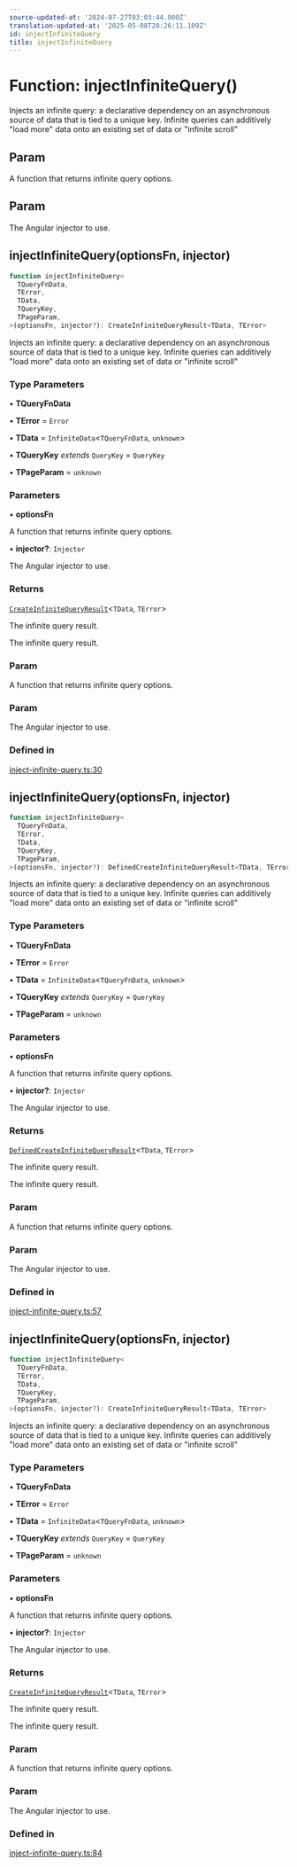 ```yaml
---
source-updated-at: '2024-07-27T03:03:44.000Z'
translation-updated-at: '2025-05-08T20:26:11.109Z'
id: injectInfiniteQuery
title: injectInfiniteQuery
---
```


# Function: injectInfiniteQuery()

Injects an infinite query: a declarative dependency on an asynchronous source of data that is tied to a unique key.
Infinite queries can additively "load more" data onto an existing set of data or "infinite scroll"

## Param

A function that returns infinite query options.

## Param

The Angular injector to use.

## injectInfiniteQuery(optionsFn, injector)

```ts
function injectInfiniteQuery<
  TQueryFnData,
  TError,
  TData,
  TQueryKey,
  TPageParam,
>(optionsFn, injector?): CreateInfiniteQueryResult<TData, TError>
```

Injects an infinite query: a declarative dependency on an asynchronous source of data that is tied to a unique key.
Infinite queries can additively "load more" data onto an existing set of data or "infinite scroll"

### Type Parameters

• **TQueryFnData**

• **TError** = `Error`

• **TData** = `InfiniteData`\<`TQueryFnData`, `unknown`\>

• **TQueryKey** _extends_ `QueryKey` = `QueryKey`

• **TPageParam** = `unknown`

### Parameters

• **optionsFn**

A function that returns infinite query options.

• **injector?**: `Injector`

The Angular injector to use.

### Returns

[`CreateInfiniteQueryResult`](../type-aliases/createinfinitequeryresult.md)\<`TData`, `TError`\>

The infinite query result.

The infinite query result.

### Param

A function that returns infinite query options.

### Param

The Angular injector to use.

### Defined in

[inject-infinite-query.ts:30](https://github.com/TanStack/query/blob/dac5da5416b82b0be38a8fb34dde1fc6670f0a59/packages/angular-query-experimental/src/inject-infinite-query.ts#L30)

## injectInfiniteQuery(optionsFn, injector)

```ts
function injectInfiniteQuery<
  TQueryFnData,
  TError,
  TData,
  TQueryKey,
  TPageParam,
>(optionsFn, injector?): DefinedCreateInfiniteQueryResult<TData, TError>
```

Injects an infinite query: a declarative dependency on an asynchronous source of data that is tied to a unique key.
Infinite queries can additively "load more" data onto an existing set of data or "infinite scroll"

### Type Parameters

• **TQueryFnData**

• **TError** = `Error`

• **TData** = `InfiniteData`\<`TQueryFnData`, `unknown`\>

• **TQueryKey** _extends_ `QueryKey` = `QueryKey`

• **TPageParam** = `unknown`

### Parameters

• **optionsFn**

A function that returns infinite query options.

• **injector?**: `Injector`

The Angular injector to use.

### Returns

[`DefinedCreateInfiniteQueryResult`](../type-aliases/definedcreateinfinitequeryresult.md)\<`TData`, `TError`\>

The infinite query result.

The infinite query result.

### Param

A function that returns infinite query options.

### Param

The Angular injector to use.

### Defined in

[inject-infinite-query.ts:57](https://github.com/TanStack/query/blob/dac5da5416b82b0be38a8fb34dde1fc6670f0a59/packages/angular-query-experimental/src/inject-infinite-query.ts#L57)

## injectInfiniteQuery(optionsFn, injector)

```ts
function injectInfiniteQuery<
  TQueryFnData,
  TError,
  TData,
  TQueryKey,
  TPageParam,
>(optionsFn, injector?): CreateInfiniteQueryResult<TData, TError>
```

Injects an infinite query: a declarative dependency on an asynchronous source of data that is tied to a unique key.
Infinite queries can additively "load more" data onto an existing set of data or "infinite scroll"

### Type Parameters

• **TQueryFnData**

• **TError** = `Error`

• **TData** = `InfiniteData`\<`TQueryFnData`, `unknown`\>

• **TQueryKey** _extends_ `QueryKey` = `QueryKey`

• **TPageParam** = `unknown`

### Parameters

• **optionsFn**

A function that returns infinite query options.

• **injector?**: `Injector`

The Angular injector to use.

### Returns

[`CreateInfiniteQueryResult`](../type-aliases/createinfinitequeryresult.md)\<`TData`, `TError`\>

The infinite query result.

The infinite query result.

### Param

A function that returns infinite query options.

### Param

The Angular injector to use.

### Defined in

[inject-infinite-query.ts:84](https://github.com/TanStack/query/blob/dac5da5416b82b0be38a8fb34dde1fc6670f0a59/packages/angular-query-experimental/src/inject-infinite-query.ts#L84)
